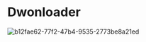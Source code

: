 # Dwonloader
![b12fae62-77f2-47b4-9535-2773be8a21ed](https://user-images.githubusercontent.com/55447090/122432049-4636b800-cf95-11eb-98ed-0eec53030463.jpg)
